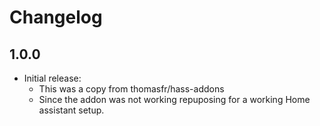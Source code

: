 # Changelog

## 1.0.0

- Initial release:
  - This was a copy from thomasfr/hass-addons
  - Since the addon was not working repuposing for a working Home assistant setup. 
